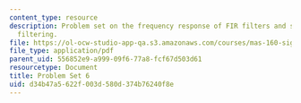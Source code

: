 ```yaml
---
content_type: resource
description: Problem set on the frequency response of FIR filters and simple sound
  filtering.
file: https://ol-ocw-studio-app-qa.s3.amazonaws.com/courses/mas-160-signals-systems-and-information-for-media-technology-fall-2007/d34b47a5622f003d580d374b76240f8e_ps6.pdf
file_type: application/pdf
parent_uid: 556852e9-a999-09f6-77a8-fcf67d503d61
resourcetype: Document
title: Problem Set 6
uid: d34b47a5-622f-003d-580d-374b76240f8e
---
```

